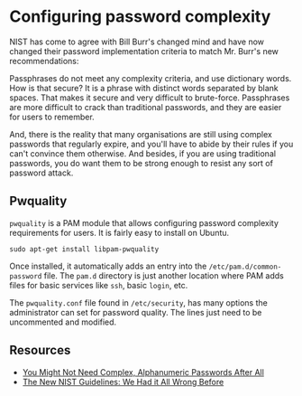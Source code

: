 # Configuring password complexity

NIST has come to agree with Bill Burr's changed mind and have now changed their password implementation criteria to match Mr. Burr's new recommendations:

Passphrases do not meet any complexity criteria, and use dictionary words. How is that secure? It is a phrase with distinct words separated by blank spaces. That makes it secure and very difficult to brute-force. Passphrases are more difficult to crack than traditional passwords, and they are easier for users to remember.

And, there is the reality that many organisations are still using complex passwords that regularly expire, and you'll have to abide by their rules if you can't convince them otherwise. And besides, if you are using traditional passwords, you do want them to be strong enough to resist any sort of password attack.

## Pwquality

`pwquality` is a PAM module that allows configuring password complexity requirements for users. It is fairly easy to install on Ubuntu. 

    sudo apt-get install libpam-pwquality

Once installed, it automatically adds an entry into the `/etc/pam.d/common-password` file. The `pam.d` directory is just another location where PAM adds files for basic services like `ssh`, basic `login`, etc.

The `pwquality.conf` file found in `/etc/security`, has many options the administrator can set for password quality. The lines just need to be uncommented and modified.

## Resources

* [You Might Not Need Complex, Alphanumeric Passwords After All](https://www.pcmag.com/news/you-might-not-need-complex-alphanumeric-passwords-after-all)
* [The New NIST Guidelines: We Had it All Wrong Before](https://www.riskcontrolstrategies.com/2018/01/08/new-nist-guidelines-wrong/)